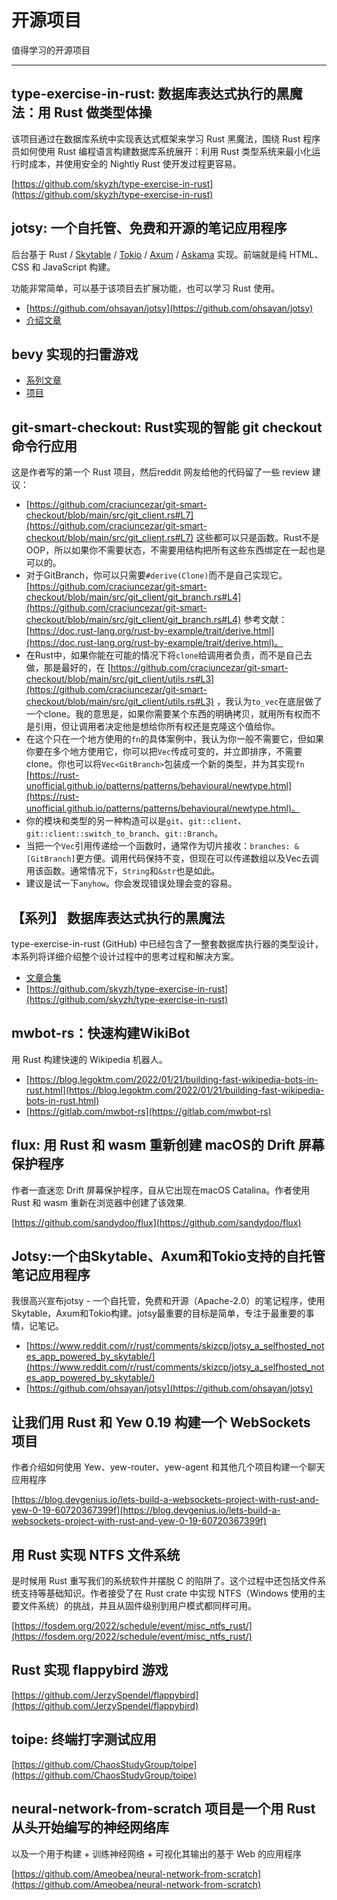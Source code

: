 # 开源项目

值得学习的开源项目

---

## type-exercise-in-rust: 数据库表达式执行的黑魔法：用 Rust 做类型体操

该项目通过在数据库系统中实现表达式框架来学习 Rust 黑魔法，围绕 Rust 程序员如何使用 Rust 编程语言构建数据库系统展开：利用 Rust 类型系统来最小化运行时成本，并使用安全的 Nightly Rust 使开发过程更容易。

[https://github.com/skyzh/type-exercise-in-rust](https://github.com/skyzh/type-exercise-in-rust)

## jotsy: 一个自托管、免费和开源的笔记应用程序

后台基于 Rust / [Skytable](https://github.com/skytable/skytable) / [Tokio](https://tokio.rs/) / [Axum](https://github.com/tokio-rs/axum) / [Askama](https://github.com/djc/askama) 实现。前端就是纯 HTML、CSS 和 JavaScript 构建。

功能非常简单，可以基于该项目去扩展功能，也可以学习 Rust 使用。

- [https://github.com/ohsayan/jotsy](https://github.com/ohsayan/jotsy)
- [介绍文章](https://ohsayan.github.io/2022/02/jotsy-a-self-hosted-notes-app/)

## bevy 实现的扫雷游戏

- [系列文章](https://dev.to/qongzi/series/16975)
- [项目](https://gitlab.com/qonfucius/minesweeper-tutorial)

## git-smart-checkout: Rust实现的智能 git checkout 命令行应用

这是作者写的第一个 Rust 项目，然后reddit 网友给他的代码留了一些 review 建议：

- [https://github.com/craciuncezar/git-smart-checkout/blob/main/src/git_client.rs#L7](https://github.com/craciuncezar/git-smart-checkout/blob/main/src/git_client.rs#L7) 这些都可以只是函数。Rust不是OOP，所以如果你不需要状态，不需要用结构把所有这些东西绑定在一起也是可以的。
- 对于GitBranch，你可以只需要`#derive(Clone)`而不是自己实现它。[https://github.com/craciuncezar/git-smart-checkout/blob/main/src/git_client/git_branch.rs#L4](https://github.com/craciuncezar/git-smart-checkout/blob/main/src/git_client/git_branch.rs#L4) 参考文献：[https://doc.rust-lang.org/rust-by-example/trait/derive.html](https://doc.rust-lang.org/rust-by-example/trait/derive.html)。
- 在Rust中，如果你能在可能的情况下将`clone`给调用者负责，而不是自己去做，那是最好的，在 [https://github.com/craciuncezar/git-smart-checkout/blob/main/src/git_client/utils.rs#L3](https://github.com/craciuncezar/git-smart-checkout/blob/main/src/git_client/utils.rs#L3) ，我认为`to_vec`在底层做了一个clone。我的意思是，如果你需要某个东西的明确拷贝，就用所有权而不是引用，但让调用者决定他是想给你所有权还是克隆这个值给你。
- 在这个只在一个地方使用的`fn`的具体案例中，我认为你一般不需要它，但如果你要在多个地方使用它，你可以把`Vec`传成可变的，并立即排序，不需要clone。你也可以将`Vec<GitBranch>`包装成一个新的类型，并为其实现`fn` [https://rust-unofficial.github.io/patterns/patterns/behavioural/newtype.html](https://rust-unofficial.github.io/patterns/patterns/behavioural/newtype.html)。
- 你的模块和类型的另一种构造可以是`git`、`git::client`、`git::client::switch_to_branch`、`git::Branch`。
- 当把一个`Vec`引用传递给一个函数时，通常作为切片接收：`branches: &[GitBranch]`更方便。调用代码保持不变，但现在可以传递数组以及Vec去调用该函数。通常情况下，`String`和`&str`也是如此。
- 建议是试一下`anyhow`。你会发现错误处理会变的容易。


## 【系列】 数据库表达式执行的黑魔法

 type-exercise-in-rust (GitHub) 中已经包含了一整套数据库执行器的类型设计，本系列将详细介绍整个设计过程中的思考过程和解决方案。

- [文章合集](https://www.zhihu.com/column/c_1338891056075272192)
- [https://github.com/skyzh/type-exercise-in-rust](https://github.com/skyzh/type-exercise-in-rust)

## mwbot-rs：快速构建WikiBot

用 Rust 构建快速的 Wikipedia 机器人。

- [https://blog.legoktm.com/2022/01/21/building-fast-wikipedia-bots-in-rust.html](https://blog.legoktm.com/2022/01/21/building-fast-wikipedia-bots-in-rust.html)
- [https://gitlab.com/mwbot-rs](https://gitlab.com/mwbot-rs)

## flux: 用 Rust 和 wasm 重新创建 macOS的 Drift 屏幕保护程序

作者一直迷恋 Drift 屏幕保护程序，自从它出现在macOS Catalina。作者使用 Rust 和 wasm 重新在浏览器中创建了该效果.

[https://github.com/sandydoo/flux](https://github.com/sandydoo/flux)

## Jotsy:一个由Skytable、Axum和Tokio支持的自托管笔记应用程序

我很高兴宣布jotsy - 一个自托管，免费和开源（Apache-2.0）的笔记程序，使用Skytable，Axum和Tokio构建。jotsy最重要的目标是简单，专注于最重要的事情，记笔记。

- [https://www.reddit.com/r/rust/comments/skizcp/jotsy_a_selfhosted_notes_app_powered_by_skytable/](https://www.reddit.com/r/rust/comments/skizcp/jotsy_a_selfhosted_notes_app_powered_by_skytable/)
- [https://github.com/ohsayan/jotsy](https://github.com/ohsayan/jotsy)


## 让我们用 Rust 和 Yew 0.19 构建一个 WebSockets 项目

作者介绍如何使用 Yew、yew-router、yew-agent 和其他几个项目构建一个聊天应用程序

[https://blog.devgenius.io/lets-build-a-websockets-project-with-rust-and-yew-0-19-60720367399f](https://blog.devgenius.io/lets-build-a-websockets-project-with-rust-and-yew-0-19-60720367399f)

## 用 Rust 实现 NTFS 文件系统

是时候用 Rust 重写我们的系统软件并摆脱 C 的陷阱了。这个过程中还包括文件系统支持等基础知识。作者接受了在 Rust crate 中实现 NTFS（Windows 使用的主要文件系统）的挑战，并且从固件级别到用户模式都同样可用。

[https://fosdem.org/2022/schedule/event/misc_ntfs_rust/](https://fosdem.org/2022/schedule/event/misc_ntfs_rust/)

## Rust 实现 flappybird 游戏

[https://github.com/JerzySpendel/flappybird](https://github.com/JerzySpendel/flappybird)

## toipe: 终端打字测试应用

[https://github.com/ChaosStudyGroup/toipe](https://github.com/ChaosStudyGroup/toipe)

## neural-network-from-scratch 项目是一个用 Rust 从头开始​​编写的神经网络库

以及一个用于构建 + 训练神经网络 + 可视化其输出的基于 Web 的应用程序

[https://github.com/Ameobea/neural-network-from-scratch](https://github.com/Ameobea/neural-network-from-scratch)

